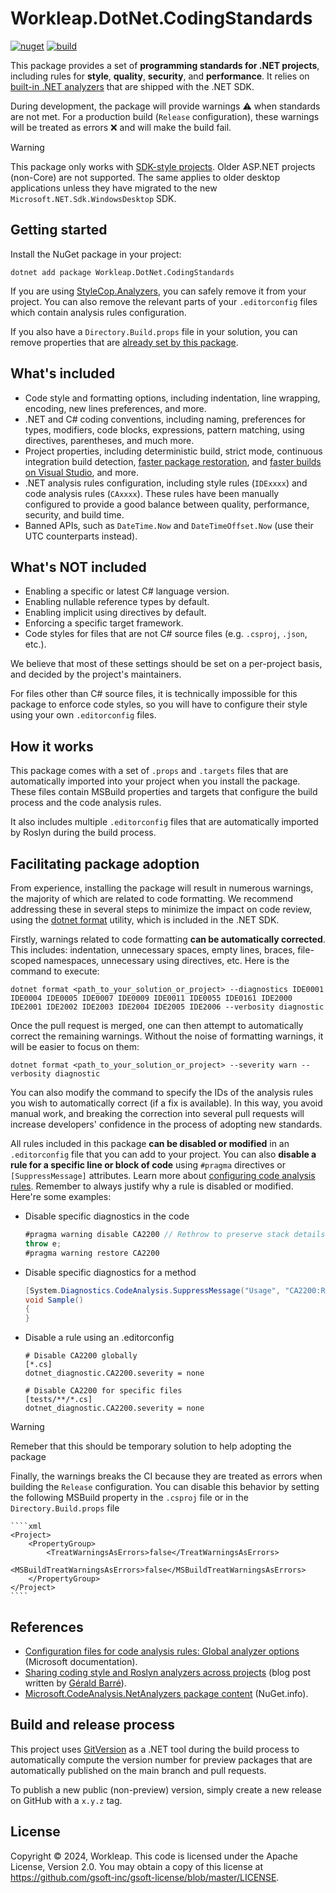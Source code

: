 # Workleap.DotNet.CodingStandards

[![nuget](https://img.shields.io/nuget/v/Workleap.DotNet.CodingStandards.svg?logo=nuget)](https://www.nuget.org/packages/Workleap.DotNet.CodingStandards/)
[![build](https://img.shields.io/github/actions/workflow/status/gsoft-inc/wl-dotnet-codingstandards/publish.yml?logo=github&branch=main)](https://github.com/gsoft-inc/wl-dotnet-codingstandards/actions/workflows/publish.yml)

This package provides a set of **programming standards for .NET projects**, including rules for **style**, **quality**, **security**, and **performance**. It relies on [built-in .NET analyzers](https://learn.microsoft.com/en-us/dotnet/fundamentals/code-analysis/overview) that are shipped with the .NET SDK.

During development, the package will provide warnings :warning: when standards are not met. For a production build (`Release` configuration), these warnings will be treated as errors :x: and will make the build fail.

> [!WARNING]
> This package only works with [SDK-style projects](https://learn.microsoft.com/en-us/dotnet/core/project-sdk/overview). Older ASP.NET projects (non-Core) are not supported. The same applies to older desktop applications unless they have migrated to the new `Microsoft.NET.Sdk.WindowsDesktop` SDK.

## Getting started

Install the NuGet package in your project:

```
dotnet add package Workleap.DotNet.CodingStandards
```

If you are using [StyleCop.Analyzers](https://www.nuget.org/packages/StyleCop.Analyzers), you can safely remove it from your project. You can also remove the relevant parts of your `.editorconfig` files which contain analysis rules configuration.

If you also have a `Directory.Build.props` file in your solution, you can remove properties that are [already set by this package](src/buildTransitive/Workleap.DotNet.CodingStandards.props).

## What's included

- Code style and formatting options, including indentation, line wrapping, encoding, new lines preferences, and more.
- .NET and C# coding conventions, including naming, preferences for types, modifiers, code blocks, expressions, pattern matching, using directives, parentheses, and much more.
- Project properties, including deterministic build, strict mode, continuous integration build detection, [faster package restoration](https://learn.microsoft.com/en-us/nuget/reference/msbuild-targets#restoring-with-msbuild-static-graph-evaluation), and [faster builds on Visual Studio](https://devblogs.microsoft.com/visualstudio/vs-toolbox-accelerate-your-builds-of-sdk-style-net-projects/), and more.
- .NET analysis rules configuration, including style rules (`IDExxxx`) and code analysis rules (`CAxxxx`). These rules have been manually configured to provide a good balance between quality, performance, security, and build time.
- Banned APIs, such as `DateTime.Now` and `DateTimeOffset.Now` (use their UTC counterparts instead).

## What's NOT included

- Enabling a specific or latest C# language version.
- Enabling nullable reference types by default.
- Enabling implicit using directives by default.
- Enforcing a specific target framework.
- Code styles for files that are not C# source files (e.g. `.csproj`, `.json`, etc.).

We believe that most of these settings should be set on a per-project basis, and decided by the project's maintainers.

For files other than C# source files, it is technically impossible for this package to enforce code styles, so you will have to configure their style using your own `.editorconfig` files.

## How it works

This package comes with a set of `.props` and `.targets` files that are automatically imported into your project when you install the package. These files contain MSBuild properties and targets that configure the build process and the code analysis rules.

It also includes multiple `.editorconfig` files that are automatically imported by Roslyn during the build process.

## Facilitating package adoption

From experience, installing the package will result in numerous warnings, the majority of which are related to code formatting. We recommend addressing these in several steps to minimize the impact on code review, using the [dotnet format](https://learn.microsoft.com/en-us/dotnet/core/tools/dotnet-format) utility, which is included in the .NET SDK.

Firstly, warnings related to code formatting **can be automatically corrected**. This includes: indentation, unnecessary spaces, empty lines, braces, file-scoped namespaces, unnecessary using directives, etc. Here is the command to execute:

```
dotnet format <path_to_your_solution_or_project> --diagnostics IDE0001 IDE0004 IDE0005 IDE0007 IDE0009 IDE0011 IDE0055 IDE0161 IDE2000 IDE2001 IDE2002 IDE2003 IDE2004 IDE2005 IDE2006 --verbosity diagnostic
```

Once the pull request is merged, one can then attempt to automatically correct the remaining warnings. Without the noise of formatting warnings, it will be easier to focus on them:

```
dotnet format <path_to_your_solution_or_project> --severity warn --verbosity diagnostic
```

You can also modify the command to specify the IDs of the analysis rules you wish to automatically correct (if a fix is available). In this way, you avoid manual work, and breaking the correction into several pull requests will increase developers' confidence in the process of adopting new standards.

All rules included in this package **can be disabled or modified** in an `.editorconfig` file that you can add to your project. You can also **disable a rule for a specific line or block of code** using `#pragma` directives or `[SuppressMessage]` attributes. Learn more about [configuring code analysis rules](https://learn.microsoft.com/en-us/dotnet/fundamentals/code-analysis/suppress-warnings). Remember to always justify why a rule is disabled or modified. Here're some examples:

- Disable specific diagnostics in the code

    ````c#
    #pragma warning disable CA2200 // Rethrow to preserve stack details
    throw e;
    #pragma warning restore CA2200
    ````

- Disable specific diagnostics for a method

    ````c#
    [System.Diagnostics.CodeAnalysis.SuppressMessage("Usage", "CA2200:Rethrow to preserve stack details", Justification = "Not production code.")]
    void Sample()
    {
    }
    ````

- Disable a rule using an .editorconfig

    ````editorconfig
    # Disable CA2200 globally
    [*.cs]
    dotnet_diagnostic.CA2200.severity = none

    # Disable CA2200 for specific files
    [tests/**/*.cs]
    dotnet_diagnostic.CA2200.severity = none
    ````

> [!WARNING]
> Remeber that this should be temporary solution to help adopting the package

Finally, the warnings breaks the CI because they are treated as errors when building the `Release` configuration. You can disable this behavior by setting the following MSBuild property in the `.csproj` file or in the `Directory.Build.props` file

    ````xml
    <Project>
        <PropertyGroup>
            <TreatWarningsAsErrors>false</TreatWarningsAsErrors>
            <MSBuildTreatWarningsAsErrors>false</MSBuildTreatWarningsAsErrors>
        </PropertyGroup>
    </Project>
    ````

## References

- [Configuration files for code analysis rules: Global analyzer options](https://learn.microsoft.com/en-us/dotnet/fundamentals/code-analysis/configuration-files#global-analyzerconfig) (Microsoft documentation).
- [Sharing coding style and Roslyn analyzers across projects](https://www.meziantou.net/sharing-coding-style-and-roslyn-analyzers-across-projects.htm) (blog post written by [Gérald Barré](https://github.com/meziantou)).
- [Microsoft.CodeAnalysis.NetAnalyzers package content](https://nuget.info/packages/Microsoft.CodeAnalysis.NetAnalyzers/8.0.0) (NuGet.info).

## Build and release process

This project uses [GitVersion](https://learn.microsoft.com/en-us/dotnet/fundamentals/code-analysis/overview) as a .NET tool during the build process to automatically compute the version number for preview packages that are automatically published on the main branch and pull requests.

To publish a new public (non-preview) version, simply create a new release on GitHub with a `x.y.z` tag.

## License

Copyright © 2024, Workleap. This code is licensed under the Apache License, Version 2.0. You may obtain a copy of this license at https://github.com/gsoft-inc/gsoft-license/blob/master/LICENSE.
